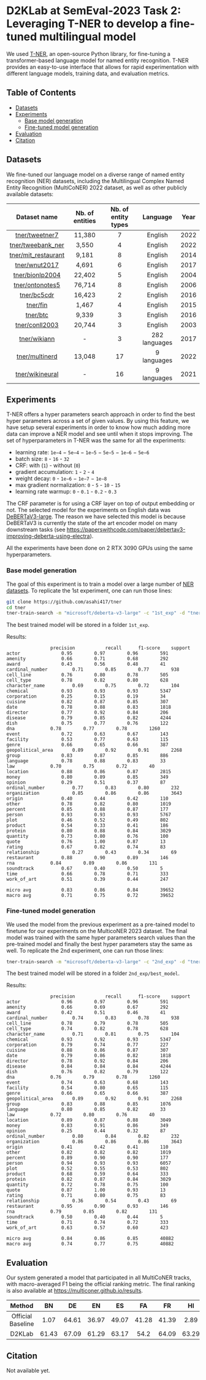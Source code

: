 # D2KLab at SemEval-2023 Task 2: Leveraging T-NER to develop a fine-tuned multilingual model

We used [T-NER](https://github.com/asahi417/tner), an open-source Python library, for fine-tuning a transformer-based language model for named entity recognition. T-NER provides an easy-to-use interface that allows for rapid experimentation with different language models, training data, and evaluation metrics.

## Table of Contents
- [Datasets](#datasets)
- [Experiments](#experiments)
  - [Base model generation](#base-model-generation)
  - [Fine-tuned model generation](#fine-tuned-model-generation)
- [Evaluation](#evaluation)
- [Citation](#citation)

## Datasets

We fine-tuned our language model on a diverse range of named entity recognition (NER) datasets, including the Multilingual Complex Named Entity Recognition (MultiCoNER) 2022 dataset, as well as other publicly available datasets:

|                               Dataset name                                 |   Nb. of entities  |  Nb. of entity types  |     Language    |  Year  |
|:--------------------------------------------------------------------------:|:------------------:|:---------------------:|:---------------:|:------:|
| [tner/tweetner7](https://huggingface.co/datasets/tner/tweetner7)           |       11,380       |          7            |     English     |  2022  |
| [tner/tweebank_ner](https://huggingface.co/datasets/tner/tweebank_ner)     |        3,550       |          4            |     English     |  2022  |
| [tner/mit_restaurant](https://huggingface.co/datasets/tner/mit_restaurant) |        9,181       |          8            |     English     |  2014  |
| [tner/wnut2017](https://huggingface.co/datasets/tner/wnut2017)             |        4,691       |          6            |     English     |  2017  |
| [tner/bionlp2004](https://huggingface.co/datasets/tner/bionlp2004)         |       22,402       |          5            |     English     |  2004  |
| [tner/ontonotes5](https://huggingface.co/datasets/tner/ontonotes5)         |       76,714       |          8            |     English     |  2006  |
| [tner/bc5cdr](https://huggingface.co/datasets/tner/bc5cdr)                 |       16,423       |          2            |     English     |  2016  |
| [tner/fin](https://huggingface.co/datasets/tner/fin)                       |        1,467       |          4            |     English     |  2015  |
| [tner/btc](https://huggingface.co/datasets/tner/btc)                       |        9,339       |          3            |     English     |  2016  |
| [tner/conll2003](https://huggingface.co/datasets/tner/conll2003)           |       20,744       |          3            |     English     |  2003  |
| [tner/wikiann](https://huggingface.co/datasets/tner/wikiann)               |         -          |          3            |  282 languages  |  2017  |
| [tner/multinerd](https://huggingface.co/datasets/tner/multinerd)           |       13,048       |         17            |   9 languages   |  2022  |
| [tner/wikineural](https://huggingface.co/datasets/tner/wikineural)         |         -          |         16            |   9 languages   |  2021  |

## Experiments

T-NER offers a hyper parameters search approach in order to find the best hyper parameters across a set of given values. By using this feature, we have setup several experiments in order to know how much adding more data can improve a NER model and see until when it stops improving. The set of hyperparameters in T-NER was the same for all the experiments:

* learning rate: `1e−4` − `5e−4` − `1e−5` − `5e−5` − `1e−6` − `5e−6`
* batch size: `8` - `16` - `32`
* CRF: with (`1`) - without (`0`)
* gradient accumulation: `1` - `2` - `4`
* weight decay: `0` - `1e−6` − `1e−7` − `1e−8`
* max gradient normalization: `0` - `5` - `10` - `15`
* learning rate warmup: `0` - `0.1` - `0.2` - `0.3`

The CRF parameter is for using a CRF layer on top of output embedding or not. The selected model for the experiments on English data was [DeBERTaV3-large](https://huggingface.co/microsoft/deberta-v3-large). The reason we have selected this model is because DeBERTaV3 is currently the state of the art encoder model on many downstream tasks (see https://paperswithcode.com/paper/debertav3-improving-deberta-using-electra).

All the experiments have been done on 2 RTX 3090 GPUs using the same hyperparameters.

### Base model generation

The goal of this experiment is to train a model over a large number of [NER datasets](#datasets). To replicate the 1st experiment, one can run those lines:

```bash
git clone https://github.com/asahi417/tner
cd tner
tner-train-search -m "microsoft/deberta-v3-large" -c "1st_exp" -d "tner/tweetner7" " "tner/tweebank_ner" "tner/mit_restaurant" "tner/bionlp2004" "tner/wnut2017" "tner/mit_movie_trivia" "tner/ontonotes5" "tner/bc5cdr" "tner/fin" "tner/btc" "tner/conll2003" -e 15 --epoch-partial 5 --n-max-config 3 -b 64 -g 1 2 --lr 1e-6 1e-5 --crf 0 1 --max-grad-norm 0 10 --weight-decay 0 1e-7
```

The best trained model will be stored in a folder `1st_exp`.

Results:

```
			    precision	        recall		f1-score	support
actor			    0.95		0.97		0.96		591
amenity			    0.66		0.71		0.68		292
award			    0.43		0.56		0.48		41
cardinal_number		    0.71		0.85		0.77		938
cell_line		    0.76		0.80		0.78		505
cell_type		    0.78		0.82		0.80		628
character_name		    0.69		0.75		0.72		104
chemical		    0.93		0.93		0.93		5347
corporation		    0.25		0.15		0.19		34
cuisine			    0.82		0.87		0.85		307
date			    0.78		0.88		0.83		1818
director		    0.77		0.92		0.84		206
disease			    0.79		0.85		0.82		4244
dish			    0.75		0.77		0.76		122
dna			    0.78		0.77		0.78		1260
event			    0.72		0.63		0.67		143
facility		    0.53		0.77		0.63		115
genre			    0.66		0.65		0.66		387
geopolitical_area	    0.89		0.92		0.91		2268
group			    0.83		0.87		0.85		886
language		    0.78		0.88		0.83		33
law			    0.70		0.75		0.72		40
location		    0.88		0.86		0.87		2815
money			    0.80		0.89		0.85		349
opinion			    0.29		0.51		0.37		87
ordinal_number		    0.77		0.83		0.80		232
organization		    0.85		0.86		0.86		3643
origin			    0.40		0.44		0.42		110
other			    0.78		0.82		0.80		1019
percent			    0.85		0.88		0.87		177
person			    0.93		0.93		0.93		5767
plot			    0.46		0.52		0.49		802
product			    0.54		0.33		0.41		186
protein			    0.80		0.88		0.84		3029
quantity		    0.73		0.80		0.76		100
quote			    0.76		1.00		0.87		13
rating			    0.67		0.82		0.74		83
relationship		    0.27		0.43		0.34		69
restaurant		    0.88		0.90		0.89		146
rna			    0.84		0.89		0.86		131
soundtrack		    0.67		0.40		0.50		5
time			    0.66		0.78		0.71		333
work_of_art		    0.51		0.39		0.44		247

micro avg		    0.83		0.86		0.84		39652
macro avg		    0.71		0.75		0.72		39652
```

### Fine-tuned model generation

We used the model from the previous experiment as a pre-tained model to finetune for our experiments on the MulticoNER 2023 dataset. The final model was trained with the same hyper parameters search values than the pre-trained model and finally the best hyper parameters stay the same as well. To replicate the 2nd experiment, one can run those lines:

```bash
tner-train-search -m "microsoft/deberta-v3-large" -c "2nd_exp" -d "tner/tweetner7" "tner/tweebank_ner" "tner/mit_restaurant" "tner/bionlp2004" "tner/wnut2017" "tner/mit_movie_trivia" "tner/ontonotes5" "tner/bc5cdr" "tner/fin" "tner/btc" "tner/conll2003" -l '{"train": "/data/multiconer/datasets/2022/EN-English/en_train.conll", "validation": "/data/multiconer/datasets/2022/EN-English/en_dev.conll", "test": "/data/multiconer/datasets/2022/EN-English/en_test.conll"}' -e 15 --epoch-partial 5 --n-max-config 3 -b 32 -g 1 2 --lr 1e-6 1e-5 --crf 0 1 --max-grad-norm 0 10 --weight-decay 0 1e-7
```

The best trained model will be stored in a folder `2nd_exp/best_model`.

Results:

```
			    precision	        recall		f1-score	support
actor			    0.96		0.97		0.96		591
amenity			    0.66		0.69		0.67		292
award			    0.42		0.51		0.46		41
cardinal_number		    0.74		0.83		0.78		938
cell_line		    0.78		0.79		0.78		505
cell_type		    0.74		0.82		0.78		628
character_name		    0.71		0.81		0.75		104
chemical		    0.93		0.92		0.93		5347
corporation		    0.79		0.74		0.77		227
cuisine			    0.88		0.86		0.87		307
date			    0.79		0.86		0.82		1818
director		    0.78		0.92		0.84		206
disease			    0.84		0.84		0.84		4244
dish			    0.76		0.82		0.79		122
dna			    0.76		0.79		0.78		1260
event			    0.74		0.63		0.68		143
facility		    0.54		0.80		0.65		115
genre			    0.66		0.65		0.66		387
geopolitical_area	    0.89		0.92		0.91		2268
group			    0.83		0.88		0.85		1076
language		    0.80		0.85		0.82		33
law			    0.72		0.80		0.76		40
location		    0.89		0.87		0.88		3049
money			    0.83		0.91		0.86		349
opinion			    0.25		0.44		0.32		87
ordinal_number		    0.80		0.84		0.82		232
organization		    0.86		0.86		0.86		3643
origin			    0.41		0.42		0.41		110
other			    0.82		0.82		0.82		1019
percent			    0.89		0.90		0.90		177
person			    0.94		0.93		0.93		6057
plot			    0.52		0.55		0.53		802
product			    0.68		0.59		0.64		333
protein			    0.82		0.87		0.84		3029
quantity		    0.72		0.78		0.75		100
quote			    0.87		1.00		0.93		13
rating			    0.71		0.80		0.75		83
relationship		    0.36		0.54		0.43		69
restaurant		    0.95		0.90		0.93		146
rna			    0.79		0.85		0.82		131
soundtrack		    0.50		0.40		0.44		5
time			    0.71		0.74		0.72		333
work_of_art		    0.63		0.57		0.60		423

micro avg		    0.84		0.86		0.85		40882
macro avg		    0.74		0.77		0.75		40882
```

## Evaluation

Our system generated a model that participated in all MultiCoNER tracks, with macro-averaged F1 being the official ranking metric. The final ranking is also available at https://multiconer.github.io/results.

|      Method       |  BN   |   DE   |  EN   |  ES   |  FA   |  FR   |  HI   |  IT   |  PT   |  SV   |  UK   |  ZH   |  Avg. |
|:-----------------:|:-----:|:------:|:-----:|:-----:|:-----:|:-----:|:-----:|:-----:|:-----:|:-----:|:-----:|:-----:|:-----:|
| Official Baseline | 1.07  | 64.61  | 36.97 | 49.07 | 41.28 | 41.39 | 2.89  | 43.13 | 39.85 | 69.22 | 62.08 | 48.46 | 41.67 |
|       D2KLab      | 61.43 | 67.09  | 61.29 | 63.17 | 54.2  | 64.09 | 63.29 | 64.77 | 60.79 | 62.98 | 64.14 | 54.92 | 61.84 |

## Citation

Not available yet.
